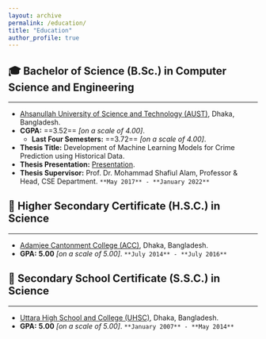 ```yaml
---
layout: archive
permalink: /education/
title: "Education"
author_profile: true
---
```


## 🎓 Bachelor of Science (B.Sc.) in Computer Science and Engineering

___

* [Ahsanullah University of Science and Technology (AUST)](https://www.aust.edu/), Dhaka, Bangladesh.
* **CGPA:** ==3.52== _[on a scale of 4.00]_.
    * **Last Four Semesters:** ==3.72== _[on a scale of 4.00]_.
* **Thesis Title:** Development of Machine Learning Models for Crime Prediction using Historical Data.
* **Thesis Presentation:** [Presentation](https://abuubaida.github.io/education/).
* **Thesis Supervisor:** Prof. Dr. Mohammad Shafiul Alam, Professor & Head, CSE Department.
`**May 2017** - **January 2022**`



## 🏫 Higher Secondary Certificate (H.S.C.) in Science

___

* [Adamjee Cantonment College (ACC)](http://mail.acc.edu.bd/), Dhaka, Bangladesh.
* **GPA:** **5.00** _[on a scale of 5.00]_.
`**July 2014** - **July 2016**`



## 🏫 Secondary School Certificate (S.S.C.) in Science

___

* [Uttara High School and College (UHSC)](http://uhscdhaka.edu.bd/), Dhaka, Bangladesh.
* **GPA:** **5.00** _[on a scale of 5.00]_.
`**January 2007** - **May 2014**`
